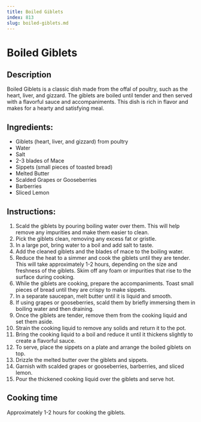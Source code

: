 ```yaml
---
title: Boiled Giblets
index: 813
slug: boiled-giblets.md
---
```


# Boiled Giblets

## Description
Boiled Giblets is a classic dish made from the offal of poultry, such as the heart, liver, and gizzard. The giblets are boiled until tender and then served with a flavorful sauce and accompaniments. This dish is rich in flavor and makes for a hearty and satisfying meal.

## Ingredients:
- Giblets (heart, liver, and gizzard) from poultry
- Water
- Salt
- 2-3 blades of Mace
- Sippets (small pieces of toasted bread)
- Melted Butter
- Scalded Grapes or Gooseberries
- Barberries
- Sliced Lemon

## Instructions:
1. Scald the giblets by pouring boiling water over them. This will help remove any impurities and make them easier to clean.
2. Pick the giblets clean, removing any excess fat or gristle.
3. In a large pot, bring water to a boil and add salt to taste.
4. Add the cleaned giblets and the blades of mace to the boiling water.
5. Reduce the heat to a simmer and cook the giblets until they are tender. This will take approximately 1-2 hours, depending on the size and freshness of the giblets. Skim off any foam or impurities that rise to the surface during cooking.
6. While the giblets are cooking, prepare the accompaniments. Toast small pieces of bread until they are crispy to make sippets.
7. In a separate saucepan, melt butter until it is liquid and smooth.
8. If using grapes or gooseberries, scald them by briefly immersing them in boiling water and then draining.
9. Once the giblets are tender, remove them from the cooking liquid and set them aside.
10. Strain the cooking liquid to remove any solids and return it to the pot.
11. Bring the cooking liquid to a boil and reduce it until it thickens slightly to create a flavorful sauce.
12. To serve, place the sippets on a plate and arrange the boiled giblets on top.
13. Drizzle the melted butter over the giblets and sippets.
14. Garnish with scalded grapes or gooseberries, barberries, and sliced lemon.
15. Pour the thickened cooking liquid over the giblets and serve hot.

## Cooking time
Approximately 1-2 hours for cooking the giblets.